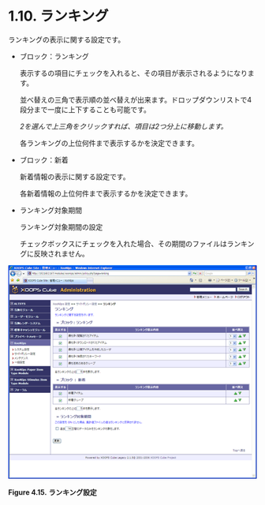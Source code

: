 # 1.10. ランキング

ランキングの表示に関する設定です。

* ブロック：ランキング

  表示するの項目にチェックを入れると、その項目が表示されるようになります。

  並べ替えの三角で表示順の並べ替えが出来ます。ドロップダウンリストで4段分まで一度に上下することも可能です。

  _2を選んで上三角をクリックすれば、項目は2つ分上に移動します。_

  各ランキングの上位何件まで表示するかを決定できます。

* ブロック：新着

  新着情報の表示に関する設定です。

  各新着情報の上位何件まで表示するかを決定できます。

* ランキング対象期間

  ランキング対象期間の設定

  チェックボックスにチェックを入れた場合、その期間のファイルはランキングに反映されません。

![&quot;Rankings&quot;](../../.gitbook/assets/xoonips-policy15%20%281%29.png)

**Figure 4.15.**  **ランキング設定**

